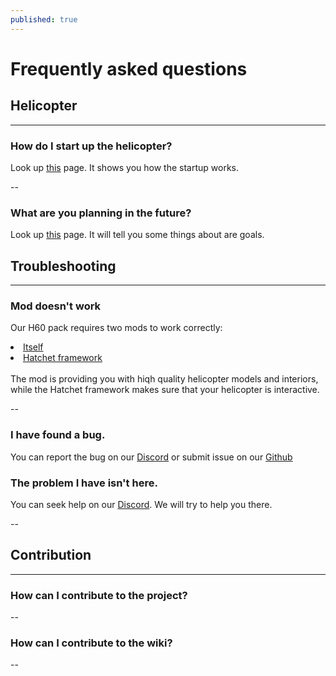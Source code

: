 ```yaml
---
published: true
---
```

# Frequently asked questions

## Helicopter

---

### How do I start up the helicopter?
Look up <a href="../public_h-60/engine_start.html">this</a> page. It shows you how the startup works.

--
### What are you planning in the future?
Look up <a href="../public_h-60/future_plans.html">this</a> page. It will tell you some things about are goals.

## Troubleshooting

---

### Mod doesn't work
Our H60 pack requires two mods to work correctly:
<li> <a href = "https://steamcommunity.com/sharedfiles/filedetails/?id=1745501605">Itself</a></li>
<li> <a href = "https://steamcommunity.com/workshop/filedetails/?id=1745501106">Hatchet framework</a></li>

<br>
The mod is providing you with hiqh quality helicopter models and interiors, while the Hatchet framework makes sure that your helicopter is interactive. <br>

--

### I have found a bug.
You can report the bug on our <a href="https://discord.gg/4AYEfFD">Discord</a> or submit issue on our <a href="https://github.com/Project-Hatchet/public_h-60/issues/new/choose">Github</a><br>

### The problem I have isn't here.
You can seek help on our <a href="https://discord.gg/4AYEfFD">Discord</a>. We will try to help you there.

--
## Contribution

---
### How can I contribute to the project?

--

### How can I contribute to the wiki?


--
